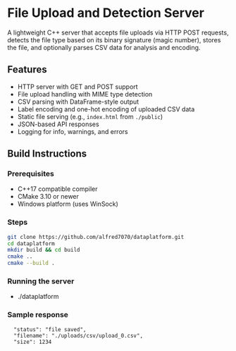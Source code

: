 # File Upload and Detection Server

A lightweight C++ server that accepts file uploads via HTTP POST requests, detects the file type based on its binary signature (magic number), stores the file, and optionally parses CSV data for analysis and encoding.

## Features

- HTTP server with GET and POST support
- File upload handling with MIME type detection
- CSV parsing with DataFrame-style output
- Label encoding and one-hot encoding of uploaded CSV data
- Static file serving (e.g., `index.html` from `./public`)
- JSON-based API responses
- Logging for info, warnings, and errors

## Build Instructions

### Prerequisites

- C++17 compatible compiler
- CMake 3.10 or newer
- Windows platform (uses WinSock)

### Steps

```bash
git clone https://github.com/alfred7070/dataplatform.git
cd dataplatform
mkdir build && cd build
cmake ..
cmake --build .
```

### Running the server
- ./dataplatform

### Sample response
```
  "status": "file saved",
  "filename": "./uploads/csv/upload_0.csv",
  "size": 1234
```
